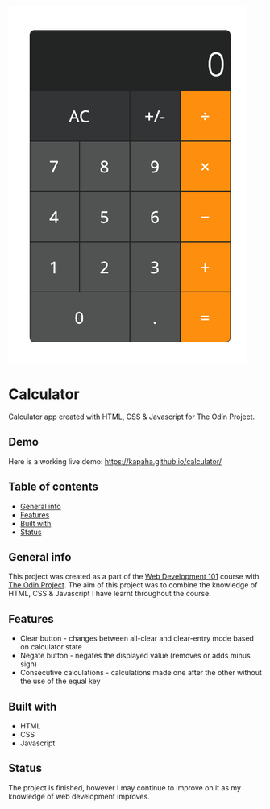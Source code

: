 ![Example screenshot](./images/calculator.png)

# Calculator
Calculator app created with HTML, CSS & Javascript for The Odin Project.

## Demo
Here is a working live demo: https://kapaha.github.io/calculator/

## Table of contents
* [General info](#general-info)
* [Features](#features)
* [Built with](#built-with)
* [Status](#status)

## General info
This project was created as a part of the [Web Development 101](https://kapaha.github.io/calculator/) course with [The Odin Project](https://theodinproject.com). The aim of this project was to combine the knowledge of HTML, CSS & Javascript I have learnt throughout the course.

## Features
* Clear button - changes between all-clear and clear-entry mode based on calculator state
* Negate button - negates the displayed value (removes or adds minus sign)
* Consecutive calculations - calculations made one after the other without the use of the equal key

## Built with
* HTML
* CSS
* Javascript

## Status
The project is finished, however I may continue to improve on it as my knowledge of web development improves.